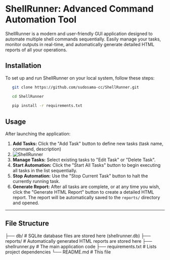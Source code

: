 # ShellRunner: Advanced Command Automation Tool

ShellRunner is a modern and user-friendly GUI application designed to automate multiple shell commands sequentially. Easily manage your tasks, monitor outputs in real-time, and automatically generate detailed HTML reports of all your operations.

## Installation

To set up and run ShellRunner on your local system, follow these steps:

 ```bash
    git clone https://github.com/sudosama-cc/ShellRunner.git

    cd ShellRunner
    
    pip install -r requirements.txt
 ```

## Usage

After launching the application:

1.  **Add Tasks:** Click the "Add Task" button to define new tasks (task name, command, description)
2.  ![ShellRunner](https://i.imgur.com/Rw2fNgm.png)
3.  **Manage Tasks:** Select existing tasks to "Edit Task" or "Delete Task".
4.  **Start Automation:** Click the "Start All Tasks" button to begin executing all tasks in the list sequentially.
5.  **Stop Automation:** Use the "Stop Current Task" button to halt the currently running task.
6.  **Generate Report:** After all tasks are complete, or at any time you wish, click the "Generate HTML Report" button to create a detailed HTML report. The report will be automatically saved to the `reports/` directory and opened.

---

## File Structure

├── db/                       # SQLite database files are stored here (shellrunner.db)
├── reports/                  # Automatically generated HTML reports are stored here
├── shellrunner.py            # The main application code
├── requirements.txt          # Lists project dependencies
└── README.md                 # This file

